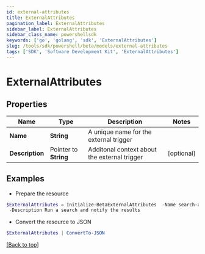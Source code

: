 ```yaml
---
id: external-attributes
title: ExternalAttributes
pagination_label: ExternalAttributes
sidebar_label: ExternalAttributes
sidebar_class_name: powershellsdk
keywords: ['go', 'golang', 'sdk', 'ExternalAttributes'] 
slug: /tools/sdk/powershell/beta/models/external-attributes
tags: ['SDK', 'Software Development Kit', 'ExternalAttributes']
---
```



# ExternalAttributes

## Properties

Name | Type | Description | Notes
------------ | ------------- | ------------- | -------------
**Name** |  **String** | A unique name for the external trigger | 
**Description** |  Pointer to **String** | Additonal context about the external trigger | [optional] 

## Examples

- Prepare the resource
```powershell
$ExternalAttributes = Initialize-BetaExternalAttributes  -Name search-and-notify `
 -Description Run a search and notify the results
```

- Convert the resource to JSON
```powershell
$ExternalAttributes | ConvertTo-JSON
```


[[Back to top]](#) 

